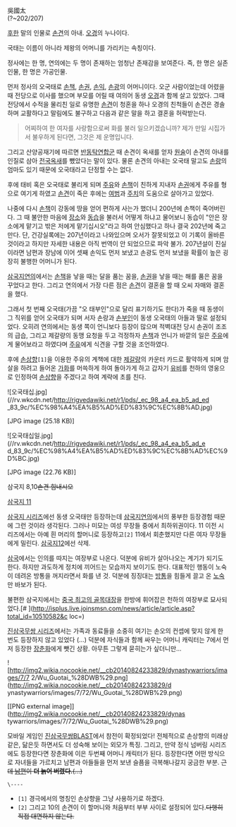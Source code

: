 吳國太  
(?~202/207)

[후한](%ED%9B%84%ED%95%9C.md) 말의 인물로 [손견](%EC%86%90%EA%B2%AC.md)의 아내.
[오경](%EC%98%A4%EA%B2%BD%28%EC%82%BC%EA%B5%AD%EC%A7%80%29.md)의 누나이다.

국태는 이름이 아니라 제왕의 어머니를 가리키는 속칭이다.

정사에는 한 명, 연의에는 두 명이 존재하는 엄청난 존재감을 보여준다. 즉, 한 명은 실존인물, 한 명은 가공인물.

먼저 정사의 오국태로 [손책](%EC%86%90%EC%B1%85.md), [손권](%EC%86%90%EA%B6%8C.md),
[손익](%EC%86%90%EC%9D%B5.md), [손광](%EC%86%90%EA%B4%91.md)의 어머니이다. 오군
사람이었는데 어렸을 때 전당으로 이사를 했으며 부모를 어릴 때 여의어 동생
[오경](%EC%98%A4%EA%B2%BD%28%EC%82%BC%EA%B5%AD%EC%A7%80%29.md)과 함께 살고 있었다. 그때
전당에서 수적을 물리친 일로 유명한 [손견](%EC%86%90%EA%B2%AC.md)이 청혼을 하나 오경의 친척들이 손견은 경솔하며
교활하다고 말림에도 불구하고 다음과 같은 말을 하고 결혼을 허락받는다.  

> 어찌하여 한 여자를 사랑함으로써 화를 불러 일으키겠습니까? 제가 만일 시집가서 불우하게 된다면, 그것은 제 운명입니다.

그리고 산양공재기에 따르면 [반동탁연합군](%EB%B0%98%EB%8F%99%ED%83%81%20%EC%97%B0%ED%95%A9%EA%B5%B0.md) 때 손견이
옥새를 얻자 [원술](%EC%9B%90%EC%88%A0.md)이 손견의 아내를 인질로 삼아
[전국옥새](%EC%A0%84%EA%B5%AD%EC%98%A5%EC%83%88.md)를 뺐았다는 말이 있다. 물론 손견의 아내는 오국태
말고도 [손랑](%EC%86%90%EB%9E%91.md)의 엄마도 있기 때문에 오국태라고 단정할 수는 없다.

후에 태비 혹은 오국태로 불리게 되며
[주유](%EC%A3%BC%EC%9C%A0%28%EC%82%BC%EA%B5%AD%EC%A7%80%29.md)와
[손책](%EC%86%90%EC%B1%85.md)이 친하게 지내자 [손권](%EC%86%90%EA%B6%8C.md)에게 주유를
형으로 여기게 하였고 [손견](%EC%86%90%EA%B2%AC.md)이 죽은 후에는
[여범](%EC%97%AC%EB%B2%94.md)과 [주치](%EC%A3%BC%EC%B9%98.md)의 도움으로 살아가고 있었다.

나중에 다시 [손책](%EC%86%90%EC%B1%85.md)이 강동에 땅을 얻어 편하게 사는가 했더니 200년에 손책이 죽어버린다.
그 때 불안한 마음에 [장소](%EC%9E%A5%EC%86%8C.md)와 [동습](%EB%8F%99%EC%8A%B5.md)을
불러서 어떻게 하냐고 물어보니 동습이 "안은 장소에게 맡기고 밖은 저에게 맡기십시오"라고 하여 안심했다고 하나 결국 202년에 죽고 만다.
단, 건강실록에는 207년이라고 나와있으며 오서가 잘못되었고 이 기록이 올바른 것이라고 하지만 자세한 내용은 아직 번역이 안 되었으므로 파악
불가. 207년설이 진실이라면 남편과 장남에 이어 셋째 손익도 먼저 보냈고 손광도 먼저 보냈을 확률이 높은 굉장히 불행한 어머니가 된다.

[삼국지연의](%EC%82%BC%EA%B5%AD%EC%A7%80%EC%97%B0%EC%9D%98.md)에서는
[손책](%EC%86%90%EC%B1%85.md)을 낳을 때는 달을 품는 꿈을,
[손권](%EC%86%90%EA%B6%8C.md)을 낳을 때는 해를 품은 꿈을 꾸었다고 한다. 그리고 연의에서 가장 다른 점은
[손견](%EC%86%90%EA%B2%AC.md)이 결혼을 할 때 오씨 자매와 결혼을 했다.

그래서 첫 번째 오국태(가끔 "오 태부인"으로 달리 표기하기도 한다)가 죽을 때 동생이 그 직위를 얻어 오국태가 되며 서자 손랑과
[손부인](%EC%86%90%EB%B6%80%EC%9D%B8.md)이 동생 오국태의 아들과 딸로 설정되었다. 오히려 연의에서는 동생
쪽이 언니보다 등장이 많으며 적벽대전 당시 손권이 조조의 급습, 그리고 제갈량의 동맹 요청을 두고 걱정하자
[손책](%EC%86%90%EC%B1%85.md)과 언니가 바깥의 일은
[주유](%EC%A3%BC%EC%9C%A0%28%EC%82%BC%EA%B5%AD%EC%A7%80%29.md)에게 물어보라고 하였다며
[주유](%EC%A3%BC%EC%9C%A0%28%EC%82%BC%EA%B5%AD%EC%A7%80%29.md)에게 식견을 구할 것을
조언하였다.

후에 [손상향](%EC%86%90%EC%83%81%ED%96%A5.md)`[1]`을 이용한 주유의 계책에 대한
[제갈량](%EC%A0%9C%EA%B0%88%EB%9F%89.md)의 카운터 카드로 활약하게 되며 암살을 하려고 들어온
[가화](%EA%B0%80%ED%99%94.md)를 머쓱하게 하여 돌아가게 하고 갑자기
[유비](%EC%9C%A0%EB%B9%84.md)를 천하의 영웅으로 인정하여
[손상향](%EC%86%90%EC%83%81%ED%96%A5.md)을 주겠다고 하여 계략에 초를 친다.

![오국태십.jpg](//rv.wkcdn.net/http://rigvedawiki.net/r1/pds/_ec_98_a4_ea_b5_ad_ed
_83_9c/%EC%98%A4%EA%B5%AD%ED%83%9C%EC%8B%AD.jpg)

[JPG image (25.18 KB)]

![오국태십일.jpg](//rv.wkcdn.net/http://rigvedawiki.net/r1/pds/_ec_98_a4_ea_b5_ad_e
d_83_9c/%EC%98%A4%EA%B5%AD%ED%83%9C%EC%8B%AD%EC%9D%BC.jpg)

[JPG image (22.76 KB)]

삼국지 8,10<del>손견 힘내시오</del>

[삼국지 11](%EC%82%BC%EA%B5%AD%EC%A7%80%2011.md)

  
[삼국지 시리즈](%EC%82%BC%EA%B5%AD%EC%A7%80%20%EC%8B%9C%EB%A6%AC%EC%A6%88.md)에선
동생 오국태만 등장하는데 [삼국지연의](%EC%82%BC%EA%B5%AD%EC%A7%80%EC%97%B0%EC%9D%98.md)에서의
풍부한 등장경험 때문에 그런 것이라 생각된다. 그러나 미모는 여성 무장들 중에서 최하위권이다. 11 이전 시리즈에서는 아예 흰 머리의
할머니로 등장하고`[2]` 11에서 회춘했지만 다른 여자 무장들에게 밀린다. [삼국지12](%EC%82%BC%EA%B5%AD%EC%A7%80%2012.md)에선 삭제.

[삼국](%EC%82%BC%EA%B5%AD%28%EB%93%9C%EB%9D%BC%EB%A7%88%29.md)에서는 인의를 따지는
여장부로 나온다. 덕분에 유비가 살아나오는 계기가 되기도 한다. 하지만 과도하게 정치에 끼어드는 모습까지 보이기도 한다. 대표적인 행동이
노숙이 데려온 방통을 꺼지라면서 화를 낸 것. 덕분에 징징대는 [방통](%EB%B0%A9%ED%86%B5.md)을 힘들게 끌고 온
[노숙](%EB%85%B8%EC%88%99.md)만 바보가 된다.

불편한 삼국지에서는 [중국 최고의 골목대장](%EC%86%90%EA%B2%AC.md)을 한방에 휘어잡은 천하의 여장부로 묘사되었다.[#
](http://isplus.live.joinsmsn.com/news/article/article.asp?total_id=10510582&c
loc=)

[진삼국무쌍 시리즈](%EC%A7%84%EC%82%BC%EA%B5%AD%EB%AC%B4%EC%8C%8D%20%EC%8B%9C%EB%A6%AC%EC%A6%88.md)에서는 가족과 동료들을 소중히 여기는 손오의 컨셉에 맞지 않게 한 번도 등장하지 않고 있었다 (...) 덕분에
자식들과 함께 싸우는 어머니 캐릭터는 7에서 먼저 등장한 [장춘화](%EC%9E%A5%EC%B6%98%ED%99%94%28%EC%A7%84%EC%82%BC%EA%B5%AD%EB%AC%B4%EC%8C%8D%29.md)에게 뺏긴 상황. 아무튼 그렇게 묻히는가 싶더니만...

![http://img2.wikia.nocookie.net/__cb20140824233829/dynastywarriors/images/7/7
2/Wu_Guotai_%28DWB%29.png](http://img2.wikia.nocookie.net/__cb20140824233829/d
ynastywarriors/images/7/72/Wu_Guotai_%28DWB%29.png)

[[PNG external image]](http://img2.wikia.nocookie.net/__cb20140824233829/dynas
tywarriors/images/7/72/Wu_Guotai_%28DWB%29.png)

  
모바일 게임인 [진삼국무쌍BLAST](%EC%A7%84%EC%82%BC%EA%B5%AD%EB%AC%B4%EC%8C%8D%20BLAST.md)에서 참전이
확정되었다! 전체적으로 손상향의 미래상같은, 닮은듯 하면서도 더 성숙해 보이는 외모가 특징. 그리고, 만약 정식 넘버링 시리즈에도 등장한다면
장춘화에 이은 두번째 어머니 캐릭터가 된다. 등장한다면 어떤 방식으로 자녀들을 가르치고 남편과 아들들을 먼저 보낸 슬픔을 극복해나갈지 궁금한
부분. <del>근데 [남편](%EC%86%90%EA%B2%AC%28%EC%A7%84%EC%82%BC%EA%B5%AD%EB%AC%B4%EC%8C%8D%29.md)이 **더 늙어 버렸다.**(...)</del>

`\----`

  * `[1]` 경극에서의 명칭인 손상향을 그냥 사용하기로 하겠다.
  * `[2]` 그리고 10의 손견이 이 할머니와 처음부터 부부 사이로 설정되어 있다.<del>다행히 직접 대면하지 않는다.</del>

